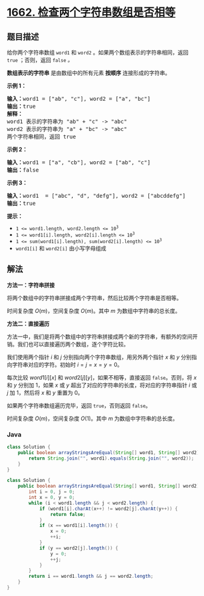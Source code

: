 # [1662. 检查两个字符串数组是否相等](https://leetcode.cn/problems/check-if-two-string-arrays-are-equivalent)

## 题目描述

<p>给你两个字符串数组 <code>word1</code> 和 <code>word2</code> 。如果两个数组表示的字符串相同，返回<em> </em><code>true</code><em> </em>；否则，返回 <code>false</code><em> 。</em></p>

<p><strong>数组表示的字符串</strong> 是由数组中的所有元素 <strong>按顺序</strong> 连接形成的字符串。</p>



<p><strong>示例 1：</strong></p>

<pre>
<strong>输入：</strong>word1 = ["ab", "c"], word2 = ["a", "bc"]
<strong>输出：</strong>true
<strong>解释：</strong>
word1 表示的字符串为 "ab" + "c" -> "abc"
word2 表示的字符串为 "a" + "bc" -> "abc"
两个字符串相同，返回 true</pre>

<p><strong>示例 2：</strong></p>

<pre>
<strong>输入：</strong>word1 = ["a", "cb"], word2 = ["ab", "c"]
<strong>输出：</strong>false
</pre>

<p><strong>示例 3：</strong></p>

<pre>
<strong>输入：</strong>word1  = ["abc", "d", "defg"], word2 = ["abcddefg"]
<strong>输出：</strong>true
</pre>



<p><strong>提示：</strong></p>

<ul>
	<li><code>1 <= word1.length, word2.length <= 10<sup>3</sup></code></li>
	<li><code>1 <= word1[i].length, word2[i].length <= 10<sup>3</sup></code></li>
	<li><code>1 <= sum(word1[i].length), sum(word2[i].length) <= 10<sup>3</sup></code></li>
	<li><code>word1[i]</code> 和 <code>word2[i]</code> 由小写字母组成</li>
</ul>

## 解法

**方法一：字符串拼接**

将两个数组中的字符串拼接成两个字符串，然后比较两个字符串是否相等。

时间复杂度 $O(m)$，空间复杂度 $O(m)$。其中 $m$ 为数组中字符串的总长度。

**方法二：直接遍历**

方法一中，我们是将两个数组中的字符串拼接成两个新的字符串，有额外的空间开销。我们也可以直接遍历两个数组，逐个字符比较。

我们使用两个指针 $i$ 和 $j$ 分别指向两个字符串数组，用另外两个指针 $x$ 和 $y$ 分别指向字符串对应的字符。初始时 $i = j = x = y = 0$。

每次比较 $word1[i][x]$ 和 $word2[j][y]$，如果不相等，直接返回 `false`。否则，将 $x$ 和 $y$ 分别加 $1$，如果 $x$ 或 $y$ 超出了对应的字符串的长度，将对应的字符串指针 $i$ 或 $j$ 加 $1$，然后将 $x$ 和 $y$ 重置为 $0$。

如果两个字符串数组遍历完毕，返回 `true`，否则返回 `false`。

时间复杂度 $O(m)$，空间复杂度 $O(1)$。其中 $m$ 为数组中字符串的总长度。

### **Java**

```java
class Solution {
    public boolean arrayStringsAreEqual(String[] word1, String[] word2) {
        return String.join("", word1).equals(String.join("", word2));
    }
}
```

```java
class Solution {
    public boolean arrayStringsAreEqual(String[] word1, String[] word2) {
        int i = 0, j = 0;
        int x = 0, y = 0;
        while (i < word1.length && j < word2.length) {
            if (word1[i].charAt(x++) != word2[j].charAt(y++)) {
                return false;
            }
            if (x == word1[i].length()) {
                x = 0;
                ++i;
            }
            if (y == word2[j].length()) {
                y = 0;
                ++j;
            }
        }
        return i == word1.length && j == word2.length;
    }
}
```
